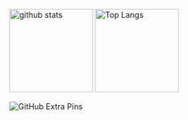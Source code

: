 <p align="left"> 
  <img alt="github stats" height="150px" src="https://github-readme-stats.vercel.app/api?username=tanvk1ch1&theme=ocean_dark&show_icons=true" />
  <img alt="Top Langs" height="150px" src="https://github-readme-stats.vercel.app/api/top-langs/?username=tanvk1ch1&layout=compact&show_icons=true&theme=ocean_dark" />
</p>

![GitHub Extra Pins](https://github-readme-stats.vercel.app/api/pin/?username=tanvk1ch1&repo=AssetLoadSystem)

<!--### Hi there 👋-->

<!--
**tanvk1ch1/tanvk1ch1** is a ✨ _special_ ✨ repository because its `README.md` (this file) appears on your GitHub profile.

Here are some ideas to get you started:

- 🔭 I’m currently working on ...
- 🌱 I’m currently learning ...
- 👯 I’m looking to collaborate on ...
- 🤔 I’m looking for help with ...
- 💬 Ask me about ...
- 📫 How to reach me: ...
- 😄 Pronouns: ...
- ⚡ Fun fact: ...
-->
